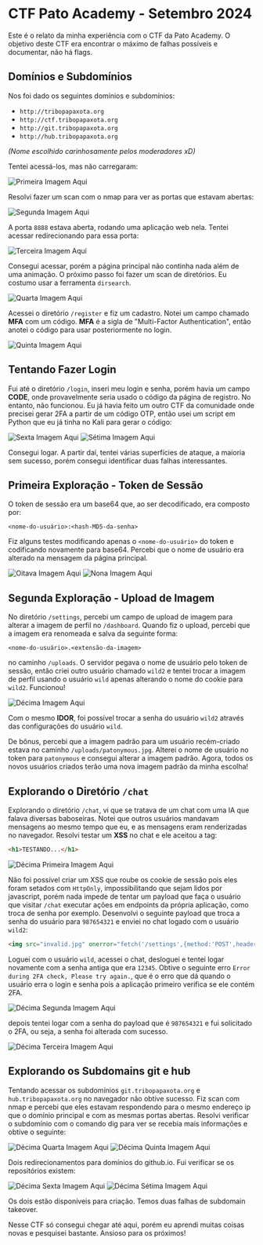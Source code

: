 # CTF Pato Academy - Setembro 2024

Este é o relato da minha experiência com o CTF da Pato Academy. O objetivo deste CTF era encontrar o máximo de falhas possíveis e documentar, não há flags.

## Domínios e Subdomínios

Nos foi dado os seguintes domínios e subdomínios:

- `http://tribopapaxota.org`
- `http://ctf.tribopapaxota.org`
- `http://git.tribopapaxota.org`
- `http://hub.tribopapaxota.org`

*(Nome escolhido carinhosamente pelos moderadores xD)*

Tentei acessá-los, mas não carregaram:

![Primeira Imagem Aqui](https://i.imgur.com/5jLf5V3.png)

Resolvi fazer um scan com o nmap para ver as portas que estavam abertas:

![Segunda Imagem Aqui](https://i.imgur.com/iK3K9Fo.png)

A porta `8888` estava aberta, rodando uma aplicação web nela. Tentei acessar redirecionando para essa porta:

![Terceira Imagem Aqui](https://i.imgur.com/5M76gUs.png)

Consegui acessar, porém a página principal não continha nada além de uma animação. O próximo passo foi fazer um scan de diretórios. Eu costumo usar a ferramenta `dirsearch`.

![Quarta Imagem Aqui](https://i.imgur.com/wotU3ox.png)

Acessei o diretório `/register` e fiz um cadastro. Notei um campo chamado **MFA** com um código. **MFA** é a sigla de "Multi-Factor Authentication", então anotei o código para usar posteriormente no login.

![Quinta Imagem Aqui](https://i.imgur.com/wDD48JB.png)

## Tentando Fazer Login

Fui até o diretório `/login`, inseri meu login e senha, porém havia um campo **CODE**, onde provavelmente seria usado o código da página de registro. No entanto, não funcionou. Eu já havia feito um outro CTF da comunidade onde precisei gerar 2FA a partir de um código OTP, então usei um script em Python que eu já tinha no Kali para gerar o código:

![Sexta Imagem Aqui](https://i.imgur.com/gt63YoX.png)
![Sétima Imagem Aqui](https://i.imgur.com/WisfjQk.png)

Consegui logar. A partir daí, tentei várias superfícies de ataque, a maioria sem sucesso, porém consegui identificar duas falhas interessantes.

## Primeira Exploração - Token de Sessão

O token de sessão era um base64 que, ao ser decodificado, era composto por:

`<nome-do-usuário>:<hash-MD5-da-senha>`


Fiz alguns testes modificando apenas o `<nome-do-usuário>` do token e codificando novamente para base64. Percebi que o nome de usuário era alterado na mensagem da página principal.

![Oitava Imagem Aqui](https://i.imgur.com/JyFtv8S.png)
![Nona Imagem Aqui](https://i.imgur.com/Nl5LmqF.png)

## Segunda Exploração - Upload de Imagem

No diretório `/settings`, percebi um campo de upload de imagem para alterar a imagem de perfil no `/dashboard`. Quando fiz o upload, percebi que a imagem era renomeada e salva da seguinte forma:

`<nome-do-usuário>.<extensão-da-imagem>`

no caminho `/uploads`. O servidor pegava o nome de usuário pelo token de sessão, então criei outro usuário chamado `wild2` e tentei trocar a imagem de perfil usando o usuário `wild` apenas alterando o nome do cookie para `wild2`. Funcionou!

![Décima Imagem Aqui](https://i.imgur.com/bDSIokE.png)

Com o mesmo **IDOR**, foi possível trocar a senha do usuário `wild2` através das configurações do usuário `wild`.

De bônus, percebi que a imagem padrão para um usuário recém-criado estava no caminho `/uploads/patonymous.jpg`. Alterei o nome de usuário no token para `patonymous` e consegui alterar a imagem padrão. Agora, todos os novos usuários criados terão uma nova imagem padrão da minha escolha!

## Explorando o Diretório `/chat`

Explorando o diretório `/chat`, vi que se tratava de um chat com uma IA que falava diversas baboseiras. Notei que outros usuários mandavam mensagens ao mesmo tempo que eu, e as mensagens eram renderizadas no navegador. Resolvi testar um **XSS** no chat e ele aceitou a tag:

```html
<h1>TESTANDO...</h1>
```
![Décima Primeira Imagem Aqui](https://i.imgur.com/yt88tTn.png)

Não foi possível criar um XSS que roube os cookie de sessão pois eles foram setados com `HttpOnly`, impossibilitando que sejam lidos por javascript, porém nada impede de tentar um payload que faça o usuário que visitar `/chat` executar ações em endpoints da própria aplicação, como troca de senha por exemplo. Desenvolvi o seguinte payload que troca a senha do usuário para `987654321` e enviei no chat logado com o usuário `wild2`:

```html
<img src="invalid.jpg" onerror="fetch('/settings',{method:'POST',headers:{'Content-Type':'application/x-www-form-urlencoded'},body:new URLSearchParams({new_password:'987654321',otp_secret:'',serialized_data:{}})});">
```

Loguei com o usuário `wild`, acessei o chat, desloguei e tentei logar novamente com a senha antiga que era `12345`. Obtive o seguinte erro `Error during 2FA check, Please try again.`, que é o erro que dá quando o usuário erra o login e senha pois a aplicação primeiro verifica se ele contém 2FA.

![Décima Segunda Imagem Aqui](https://i.imgur.com/WOecLJW.png)

depois tentei logar com a senha do payload que é `987654321` e fui solicitado o 2FA, ou seja, a senha foi alterada com sucesso.

![Décima Terceira Imagem Aqui](https://i.imgur.com/osGa2CE.png)


## Explorando os Subdomains git e hub

Tentando acessar os subdomínios `git.tribopapaxota.org` e `hub.tribopapaxota.org` no navegador não obtive sucesso. Fiz scan com nmap e percebi que eles estavam respondendo para o mesmo endereço ip que o domínio principal e com as mesmas portas abertas. Resolvi verificar o subdomínio com o comando dig para ver se recebia mais informações e obtive o seguinte:

![Décima Quarta Imagem Aqui](https://i.imgur.com/IN5WLSo.png)
![Décima Quinta Imagem Aqui](https://i.imgur.com/DvthU5F.png)

Dois redirecionamentos para domínios do github.io. Fui verificar se os repositórios existem:

![Décima Sexta Imagem Aqui](https://i.imgur.com/xeA4XKT.png)
![Décima Sétima Imagem Aqui](https://i.imgur.com/RF9DTCI.png)

Os dois estão disponíveis para criação. Temos duas falhas de subdomain takeover.

Nesse CTF só consegui chegar até aqui, porém eu aprendi muitas coisas novas e pesquisei bastante. Ansioso para os próximos!
